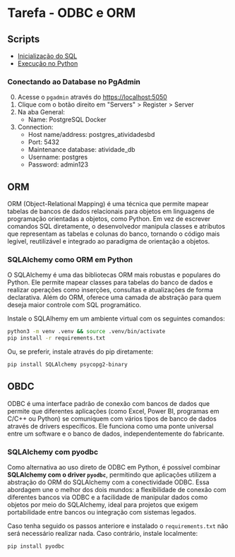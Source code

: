 # Tarefa - ODBC e ORM

## Scripts

- [Inicialização do SQL](tarefa02-init.sql)
- [Execução no Python](orm.py)

### Conectando ao Database no PgAdmin

0. Acesse o `pgadmin` através do <https://localhost:5050>
1. Clique com o botão direito em "Servers" > Register > Server
2. Na aba General:
   - Name: PostgreSQL Docker
3. Connection:
   - Host name/address: postgres_atividadesbd
   - Port: 5432
   - Maintenance database: atividade_db
   - Username: postgres
   - Password: admin123

## ORM

ORM (Object-Relational Mapping) é uma técnica que permite mapear tabelas de bancos de dados relacionais para objetos em linguagens de programação orientadas a objetos, como Python. Em vez de escrever comandos SQL diretamente, o desenvolvedor manipula classes e atributos que representam as tabelas e colunas do banco, tornando o código mais legível, reutilizável e integrado ao paradigma de orientação a objetos.

### SQLAlchemy como ORM em Python

O SQLAlchemy é uma das bibliotecas ORM mais robustas e populares do Python. Ele permite mapear classes para tabelas do banco de dados e realizar operações como inserções, consultas e atualizações de forma declarativa. Além do ORM, oferece uma camada de abstração para quem deseja maior controle com SQL programático.

Instale o SQLAlhemy em um ambiente virtual com os seguintes comandos:

```bash
python3 -m venv .venv && source .venv/bin/activate
pip install -r requirements.txt
```

Ou, se preferir, instale através do pip diretamente:

```bash
pip install SQLAlchemy psycopg2-binary
```

## OBDC

ODBC é uma interface padrão de conexão com bancos de dados que permite que diferentes aplicações (como Excel, Power BI, programas em C/C++ ou Python) se comuniquem com vários tipos de banco de dados através de drivers específicos. Ele funciona como uma ponte universal entre um software e o banco de dados, independentemente do fabricante.

### SQLAlchemy com pyodbc

Como alternativa ao uso direto de ODBC em Python, é possível combinar **SQLAlchemy com o driver `pyodbc`**, permitindo que aplicações utilizem a abstração do ORM do SQLAlchemy com a conectividade ODBC. Essa abordagem une o melhor dos dois mundos: a flexibilidade de conexão com diferentes bancos via ODBC e a facilidade de manipular dados como objetos por meio do SQLAlchemy, ideal para projetos que exigem portabilidade entre bancos ou integração com sistemas legados.

Caso tenha seguido os passos anteriore e instalado o `requirements.txt` não será necessário realizar nada. Caso contrário, instale localmente:

```bash
pip install pyodbc
```
